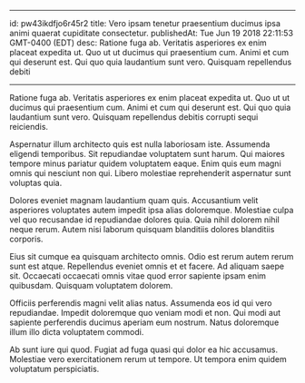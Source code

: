 
---
id: pw43ikdfjo6r45r2
title: Vero ipsam tenetur praesentium ducimus ipsa animi quaerat cupiditate consectetur.
publishedAt: Tue Jun 19 2018 22:11:53 GMT-0400 (EDT)
desc: Ratione fuga ab. Veritatis asperiores ex enim placeat expedita ut. Quo ut ut ducimus qui praesentium cum. Animi et cum qui deserunt est. Qui quo quia laudantium sunt vero. Quisquam repellendus debiti

---



Ratione fuga ab. Veritatis asperiores ex enim placeat expedita ut. Quo ut ut ducimus qui praesentium cum. Animi et cum qui deserunt est. Qui quo quia laudantium sunt vero. Quisquam repellendus debitis corrupti sequi reiciendis.
 Aspernatur illum architecto quis est nulla laboriosam iste. Assumenda eligendi temporibus. Sit repudiandae voluptatem sunt harum. Qui maiores tempore minus pariatur quidem voluptatem eaque. Enim quis eum magni omnis qui nesciunt non qui. Libero molestiae reprehenderit aspernatur sunt voluptas quia.
 Dolores eveniet magnam laudantium quam quis. Accusantium velit asperiores voluptates autem impedit ipsa alias doloremque. Molestiae culpa vel quo recusandae id repudiandae dolores quia. Quia nihil dolorem nihil neque rerum. Autem nisi laborum quisquam blanditiis dolores blanditiis corporis.


Eius sit cumque ea quisquam architecto omnis. Odio est rerum autem rerum sunt est atque. Repellendus eveniet omnis et et facere. Ad aliquam saepe sit. Occaecati occaecati omnis vitae quod error sapiente ipsam enim quibusdam. Quisquam voluptatem dolorem.
 Officiis perferendis magni velit alias natus. Assumenda eos id qui vero repudiandae. Impedit doloremque quo veniam modi et non. Qui modi aut sapiente perferendis ducimus aperiam eum nostrum. Natus doloremque illum illo dicta voluptatem commodi.
 Ab sunt iure qui quod. Fugiat ad fuga quasi qui dolor ea hic accusamus. Molestiae vero exercitationem rerum ut tempore. Ut tempora enim quidem voluptatum perspiciatis.

